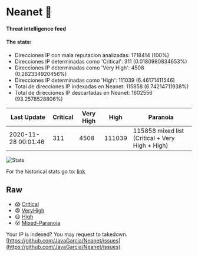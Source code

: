 # Neanet :hocho:
#### Threat intelligence feed
#### The stats:

- Direcciones IP con mala reputacion analizadas: 1718414 (100%)
- Direcciones IP determinadas como 'Critical':  311 (0.0180980834653%)
- Direcciones IP determinadas como 'Very High':  4508 (0.262334920456%)
- Direcciones IP determinadas como 'High':  111039 (6.46171411546)
- Total de direcciones IP indexadas en Neanet:  115858 (6.74214711938%)
- Total de direcciones IP descartadas en Neanet:  1602556 (93.2578528806%)

| Last Update | Critical | Very High | High | Paranoia |
| --- | --- | --- | --- | --- |
| 2020-11-28 00:01:46 | 311 | 4508 | 111039 | 115858 mixed list (Critical + Very High + High)|

![Stats](https://docs.google.com/spreadsheets/d/e/2PACX-1vSnaNMIXVabIpDJjufMlzH7poXnshF3mgd8Is1g9ytUEzVsP5my4Trn8f-xkoLLQ38xpL3HtmUexLo6/pubchart?oid=501124687&format=image)

For the historical stats go to: [link](/stats.csv)
## Raw
- :scream: [Critical](https://raw.githubusercontent.com/JavaGarcia/Neanet/master/blacklists/neanet_critical.txt)
- :fearful: [VeryHigh](https://raw.githubusercontent.com/JavaGarcia/Neanet/master/blacklists/neanet_veryHigh.txtt)
- :frowning: [High](https://raw.githubusercontent.com/JavaGarcia/Neanet/master/blacklists/neanet_high.txt)
- :dizzy_face: [Mixed-Paranoia](https://raw.githubusercontent.com/JavaGarcia/Neanet/master/blacklists/neanet_all.txt)


Your IP is indexed? You may request to takedown. [https://github.com/JavaGarcia/Neanet/issues](https://github.com/JavaGarcia/Neanet/issues)























































































































































































































































































































































































































































































































































































































































































































































































































































































































































































































































































































































































































































































































































































































































































































































































































































































































































































































































































































































































































































































































































































































































































































































































































































































































































